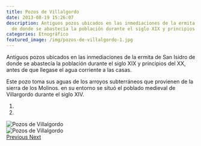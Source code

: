 ```yaml
---
title: Pozos de Villalgordo
date: 2013-08-19 15:26:07
description: Antiguos pozos ubicados en las inmediaciones de la ermita de San Isidro
  de donde se abastecía la población durante el siglo XIX y principios del XX.
categories: Etnográfico
featured_image: /img/pozos-de-villalgordo-1.jpg
---
```



Antiguos pozos ubicados en las inmediaciones de la ermita de San Isidro de donde se abastecía la población durante el siglo XIX y principios del XX, antes de que llegase el agua corriente a las casas.

Este pozo toma sus aguas de los arroyos subterráneos que provienen de la sierra de los Molinos. en su entorno se situó el poblado medieval de Villargordo durante el siglo XIV.

<div id="myCarousel" class="carousel slide" df-ride="carousel">
  <!-- Indicators -->
  <ol class="carousel-indicators">
    <li df-target="#myCarousel" df-slide-to="0" class="active"></li>
    <li df-target="#myCarousel" df-slide-to="1"></li>
  </ol>
  <!-- Wrapper for slides -->
  <div class="carousel-inner" role="listbox">
    <div class="item active">
      <img src="/img/pozos-de-villalgordo-1.jpg" alt="Pozos de Villalgordo">
    </div>
    <div class="item">
      <img src="/img/pozos-de-villalgordo-2.jpg" alt="Pozos de Villalgordo">
    </div>
  <!-- Left and right controls -->
  <a class="left carousel-control" href="#myCarousel" role="button" df-slide="prev">
    <span class="glyphicon glyphicon-chevron-left" aria-hidden="true"></span>
    <span class="sr-only">Previous</span>
  </a>
  <a class="right carousel-control" href="#myCarousel" role="button" df-slide="next">
    <span class="glyphicon glyphicon-chevron-right" aria-hidden="true"></span>
    <span class="sr-only">Next</span>
  </a>
</div>
